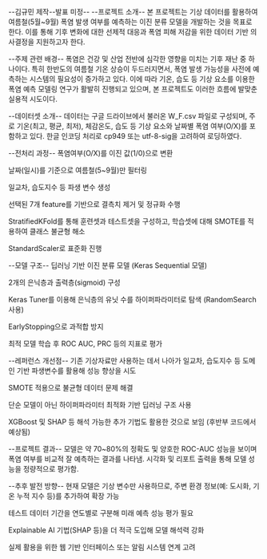 --김규민 제작--발표 미정--
--프로젝트 소개--
본 프로젝트는 기상 데이터를 활용하여 여름철(5월~9월) 폭염 발생 여부를 예측하는 이진 분류 모델을 개발하는 것을 목표로 한다. 이를 통해 기후 변화에 대한 선제적 대응과 폭염 피해 저감을 위한 데이터 기반 의사결정을 지원하고자 한다.

--주제 관련 배경--
폭염은 건강 및 산업 전반에 심각한 영향을 미치는 기후 재난 중 하나이다. 특히 한반도의 여름철 기온 상승이 두드러지면서, 폭염 발생 가능성을 사전에 예측하는 시스템의 필요성이 증가하고 있다. 이에 따라 기온, 습도 등 기상 요소를 이용한 폭염 예측 모델링 연구가 활발히 진행되고 있으며, 본 프로젝트도 이러한 흐름에 발맞춘 실용적 시도이다.

--데이터셋 소개--
데이터는 구글 드라이브에서 불러온 W_F.csv 파일로 구성되며, 주로 기온(최고, 평균, 최저), 체감온도, 습도 등 기상 요소와 날짜별 폭염 여부(O/X)를 포함하고 있다. 한글 인코딩 처리로 cp949 또는 utf-8-sig을 고려하여 로딩하였다.

--전처리 과정--
폭염여부(O/X)를 이진 값(1/0)으로 변환

날짜(일시)를 기준으로 여름철(5~9월)만 필터링

일교차, 습도지수 등 파생 변수 생성

선택된 7개 feature를 기반으로 결측치 제거 및 정규화 수행

StratifiedKFold를 통해 훈련셋과 테스트셋을 구성하고, 학습셋에 대해 SMOTE를 적용하여 클래스 불균형 해소

StandardScaler로 표준화 진행

--모델 구조--
딥러닝 기반 이진 분류 모델 (Keras Sequential 모델)

2개의 은닉층과 출력층(sigmoid) 구성

Keras Tuner를 이용해 은닉층의 유닛 수를 하이퍼파라미터로 탐색 (RandomSearch 사용)

EarlyStopping으로 과적합 방지

최적 모델 학습 후 ROC AUC, PRC 등의 지표로 평가

--레퍼런스 개선점--
기존 기상자료만 사용하는 데서 나아가 일교차, 습도지수 등 도메인 기반 파생변수를 활용해 성능 향상을 시도

SMOTE 적용으로 불균형 데이터 문제 해결

단순 모델이 아닌 하이퍼파라미터 최적화 기반 딥러닝 구조 사용

XGBoost 및 SHAP 등 해석 가능한 추가 기법도 활용한 것으로 보임 (후반부 코드에서 예상됨)

--프로젝트 결과--
모델은 약 70~80%의 정확도 및 양호한 ROC-AUC 성능을 보이며 폭염 여부를 비교적 잘 예측하는 결과를 나타냄. 시각화 및 리포트 출력을 통해 모델 성능을 정량적으로 평가함.

--추후 발전 방향--
현재 모델은 기상 변수만 사용하므로, 주변 환경 정보(예: 도시화, 기온 누적 지수 등)를 추가하여 확장 가능

테스트 데이터 기간을 연도별로 구분해 미래 예측 성능 평가 필요

Explainable AI 기법(SHAP 등)을 더 적극 도입해 모델 해석력 강화

실제 활용을 위한 웹 기반 인터페이스 또는 알림 시스템 연계 고려
